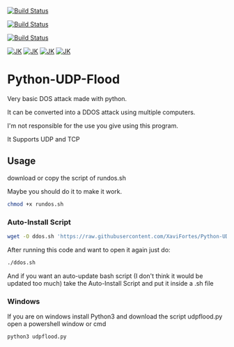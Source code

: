[![Build Status](https://semaphoreci.com/api/v1/xavifortes/python-udp-flood/branches/master/badge.svg)](https://semaphoreci.com/xavifortes/python-udp-flood)

[![Build Status](https://xavifortes.semaphoreci.com/badges/Python-UDP-Flood/branches/set-up-semaphore.svg?style=shields)](https://xavifortes.semaphoreci.com/projects/Python-UDP-Flood)

[![Build Status](https://travis-ci.org/XaviFortes/Python-UDP-Flood.svg?branch=master)](https://travis-ci.org/XaviFortes/Python-UDP-Flood)

[![JK](https://forthebadge.com/images/badges/built-by-developers.svg)](https://github.com/XaviFortes) [![JK](https://forthebadge.com/images/badges/60-percent-of-the-time-works-every-time.svg)](https://github.com/XaviFortes) [![JK](https://forthebadge.com/images/badges/built-with-grammas-recipe.svg)](https://github.com/XaviFortes)
[![JK](https://forthebadge.com/images/badges/built-with-love.svg)](https://github.com/XaviFortes)

# Python-UDP-Flood
Very basic DOS attack made with python.

It can be converted into a DDOS attack using multiple computers.

I'm not responsible for the use you give using this program.

 It Supports UDP and TCP

## Usage
download or copy the script of rundos.sh

Maybe you should do it to make it work.
```bash
chmod +x rundos.sh
```

### Auto-Install Script
```bash
wget -O ddos.sh 'https://raw.githubusercontent.com/XaviFortes/Python-UDP-Flood/master/rundos.sh' && chmod +x ddos.sh && ./ddos.sh
```
After running this code and want to open it again just do:
```bash
./ddos.sh
```
And if you want an auto-update bash script (I don't think it would be updated too much)
take the Auto-Install Script and put it inside a .sh file

### Windows
If you are on windows install Python3 and download the script udpflood.py open a powershell window or cmd
```bash
python3 udpflood.py
```

